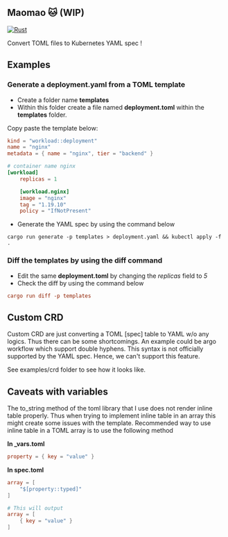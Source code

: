 ## Maomao 🐱 (WIP)

[![Rust](https://github.com/shigedangao/maomao/actions/workflows/rust.yml/badge.svg)](https://github.com/shigedangao/maomao/actions/workflows/rust.yml)

Convert TOML files to Kubernetes YAML spec ! 

## Examples

### Generate a deployment.yaml from a TOML template

- Create a folder name **templates**
- Within this folder create a file named **deployment.toml** within the **templates** folder.

Copy paste the template below:

```toml
kind = "workload::deployment"
name = "nginx"
metadata = { name = "nginx", tier = "backend" }

# container name nginx
[workload]
    replicas = 1

    [workload.nginx]
    image = "nginx"
    tag = "1.19.10"
    policy = "IfNotPresent"
```

- Generate the YAML spec by using the command below

```shell
cargo run generate -p templates > deployment.yaml && kubectl apply -f .
```

### Diff the templates by using the diff command

- Edit the same **deployment.toml** by changing the *replicas* field to *5*
- Check the diff by using the command below

```toml
cargo run diff -p templates
```

## Custom CRD

Custom CRD are just converting a TOML [spec] table to YAML w/o any logics. Thus there can be some shortcomings. An example could be argo workflow which support double hyphens. This syntax is not officially supported by the YAML spec. Hence, we can't support this feature.

See examples/crd folder to see how it looks like.

## Caveats with variables

The to_string method of the toml library that I use does not render inline table properly. Thus when trying to implement inline table in an array this might create some issues with the template. Recommended way to use inline table in a TOML array is to use the following method

**In _vars.toml**

```toml
property = { key = "value" }
```

**In spec.toml**

```toml
array = [
    "$[property::typed]"
]

# This will output
array = [
    { key = "value" }
]
```